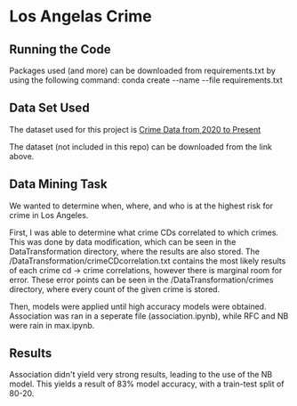 # Los Angelas Crime

## Running the Code

Packages used (and more) can be downloaded from requirements.txt by using the following command:
conda create --name <env> --file requirements.txt

## Data Set Used
The dataset used for this project is [Crime Data from 2020 to Present](https://datasetsearch.research.google.com/search?src=3&query=crime&docid=L2cvMTFsa3ZiajZjcg%3D%3D)

The dataset (not included in this repo) can be downloaded from the link above.

## Data Mining Task

We wanted to determine when, where, and who is at the highest risk for 
crime in Los Angeles. 

First, I was able to determine what crime CDs correlated to which crimes. 
This was done by data modification, which can be seen in the DataTransformation directory, where the results are also stored. 
The /DataTransformation/crimeCDcorrelation.txt contains the most likely results of each crime cd -> crime correlations, however there is marginal room
for error. These error points can be seen in the /DataTransformation/crimes directory, where every count of the given crime is stored.

Then, models were applied until high accuracy models were obtained. 
Association was ran in a seperate file (association.ipynb), while RFC and NB were rain in max.ipynb. 

## Results

Association didn't yield very strong results, leading to the use of the NB model. This yields a result of 83% model accuracy, with a train-test split of 80-20.
